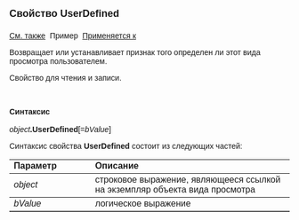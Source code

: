 <html>
<head>
<title>AsView\UserDefined</title>
</head>

<body>

<p><strong><font size="4" face="Arial">Свойство UserDefined<br>
<br>
</font></strong><font face="Arial"><a href="../Asview.html">См. также</a>&nbsp;
<span style="text-decoration: none underline">Пример</span>&nbsp; <a href="../Asview.html">
Применяется к</a></font></p>

<p><font face="Arial">Возвращает или 
	устанавливает <span lang="ru">признак того определен ли этот </span>вида 
	просмотра<span lang="ru"> пользователем</span>.</font></p>

<p><font face="Arial">Свойство для чтения и записи.</font></p>

<p class="label">&nbsp;</p>

<p class="label"><font face="Arial"><b>Синтаксис<br>
<br>
</b><em>object</em><strong>.UserDefined</strong>[=<em>bValue</em>]&nbsp;</font></p>

<p><font face="Arial">Синтаксис свойства <strong>UserDefined</strong>
состоит из следующих частей:</font></p>

<table border="1" cellPadding="5" cols="2" frame="below" rules="rows">
<TBODY>
  <tr vAlign="top">
    <td class="label" width="29%"><font face="Arial"><b>Параметр</b></font></td>
    <td class="label" width="71%"><font face="Arial"><strong>Описание</strong></font></td>
  </tr>
  <tr>
    <td width="29%"><font face="Arial"><em>object</em></font></td>
    <td width="71%"><font face="Arial">строковое выражение, являющееся 
	ссылкой на экземпляр объекта вида просмотра</font></td>
  </tr>
  <tr vAlign="top">
    <td width="29%"><font face="Arial"><em>bValue</em></font></td>
    <td width="71%"><font face="Arial">логическое выражение</font></td>
  </tr>
</TBODY>
</table>

<p class="label">&nbsp;</p>

</body>
</html>
